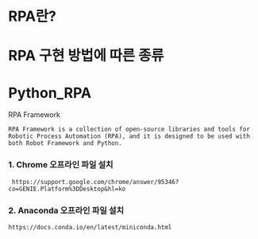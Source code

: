 # RPA란?

# RPA 구현 방법에 따른 종류

# Python_RPA
RPA Framework

    RPA Framework is a collection of open-source libraries and tools for Robotic Process Automation (RPA), and it is designed to be used with both Robot Framework and Python.
    
    
 ### 1. Chrome 오프라인 파일 설치
 
     https://support.google.com/chrome/answer/95346?co=GENIE.Platform%3DDesktop&hl=ko
 
 
 
### 2. Anaconda 오프라인 파일 설치

    https://docs.conda.io/en/latest/miniconda.html
    
    
